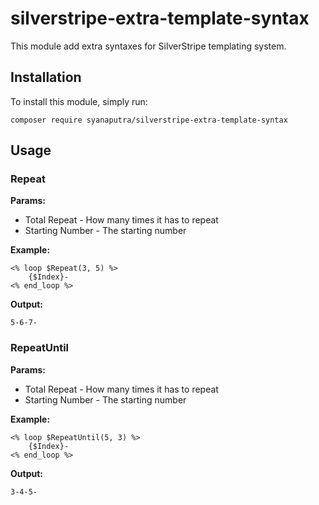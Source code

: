 # silverstripe-extra-template-syntax
This module add extra syntaxes for SilverStripe templating system.

## Installation
To install this module, simply run:

```composer require syanaputra/silverstripe-extra-template-syntax```

## Usage

### Repeat
**Params:**
- Total Repeat - How many times it has to repeat
- Starting Number - The starting number

**Example:**
```silverstripe
<% loop $Repeat(3, 5) %>
    {$Index}-  
<% end_loop %>
```

**Output:**
```
5-6-7-
```

### RepeatUntil
**Params:**
- Total Repeat - How many times it has to repeat
- Starting Number - The starting number

**Example:**
```silverstripe
<% loop $RepeatUntil(5, 3) %>
    {$Index}-  
<% end_loop %>
```

**Output:**
```
3-4-5-
```